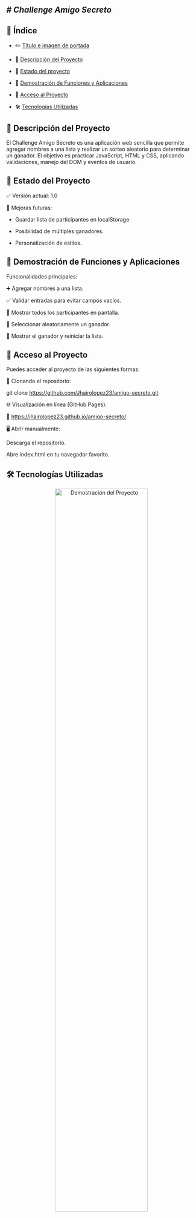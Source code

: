 <em> # Challenge Amigo Secreto </em>
---

## 📑 Índice

* ✏️ [Título e imagen de portada](#Título-e-imagen-de-portada)

* 📜 [Descripción del Proyecto](#descripción-del-proyecto)

* 📌 [Estado del proyecto](#Estado-del-proyecto)

* 🎯 [Demostración de Funciones y Aplicaciones](#Demostracion-de-funciones)

* 🔑 [Acceso al Proyecto](#Acceso-al-proyecto)

* 🛠 [Tecnologías Utilizadas](#Tecnologias-utilizadas)

## 📜 Descripción del Proyecto

El Challenge Amigo Secreto es una aplicación web sencilla que permite agregar nombres a una lista y realizar un sorteo aleatorio para determinar un ganador.
El objetivo es practicar JavaScript, HTML y CSS, aplicando validaciones, manejo del DOM y eventos de usuario.

## 📌 Estado del Proyecto

✅ Versión actual: 1.0

🔄 Mejoras futuras:

- Guardar lista de participantes en localStorage.

- Posibilidad de múltiples ganadores.

- Personalización de estilos.

## 🎯 Demostración de Funciones y Aplicaciones

Funcionalidades principales:

➕ Agregar nombres a una lista.

✅ Validar entradas para evitar campos vacíos.

📜 Mostrar todos los participantes en pantalla.

🎯 Seleccionar aleatoriamente un ganador.

🎉 Mostrar el ganador y reiniciar la lista.

## 🔑 Acceso al Proyecto

Puedes acceder al proyecto de las siguientes formas:

📂 Clonando el repositorio:

git clone https://github.com/Jhairolopez23/amigo-secreto.git

🌐 Visualización en línea (GitHub Pages):

🔗 https://jhairolopez23.github.io/amigo-secreto/

🖥 Abrir manualmente:

Descarga el repositorio.

Abre index.html en tu navegador favorito.

## 🛠 Tecnologías Utilizadas

<p align="center"> <img src="./assets/demo.gif" alt="Demostración del Proyecto" width="70%"> </p>

HTML5 → Estructura del contenido.

CSS3 → Diseño visual y estilos.

JavaScript → Lógica de sorteo y manejo de eventos.
